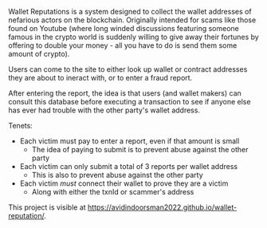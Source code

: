 Wallet Reputations is a system designed to collect the wallet addresses of nefarious actors on the blockchain. Originally intended for scams like those found on Youtube (where long winded discussions featuring someone famous in the crypto world is suddenly willing to give away their fortunes by offering to double your money - all you have to do is send them some amount of crypto).

Users can come to the site to either look up wallet or contract addresses they are about to ineract with, or to enter a fraud report.

After entering the report, the idea is that users (and wallet makers) can consult this database before executing a transaction to see if anyone else has ever had trouble with the other party's wallet address.

Tenets:

- Each victim must pay to enter a report, even if that amount is small
  - The idea of paying to submit is to prevent abuse against the other party
- Each victim can only submit a total of 3 reports per wallet address
  - This is also to prevent abuse against the other party
- Each victim _must_ connect their wallet to prove they are a victim
  - Along with either the txnId or scammer's address

This project is visible at https://avidindoorsman2022.github.io/wallet-reputation/.
